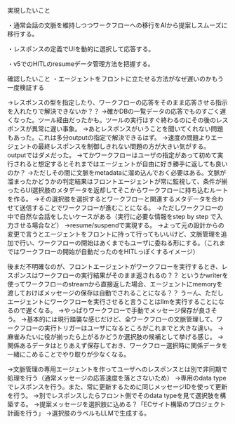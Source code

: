 実現したいこと

・通常会話の文脈を維持しつつワークフローへの移行をAIから提案しスムーズに移行する。


・レスポンスの定義でUIを動的に選択して応答する。


・v5でのHITLのresumeデータ管理方法を把握する。


確認したいこと
・エージェントをフロントに立たせる方法がなぜ遅いのかもう一度検証する

→レスポンスの型を指定したり、ワークフローの応答をそのまま応答させる指示を入れたりで解決できないか？？
→確かDBの一覧データの応答でものすごく遅くなった。ツール経由だったかも。ツールの実行はすぐ終わるのにその後のレスポンスが異常に遅い事象。
→あとレスポンスがいうことを聞いてくれない問題もあった。これは多分outputの指定で解決できるはず。
→速度の問題よりエージェントの最終レスポンスを制御しきれない問題の方が大きい気がする。outputではダメだった。
→てかワークフローはユーザの指定があって初めて実行されると想定するとそれまではエージェントが自由に好き勝手に返しても良いのか？
→ただしその間に文脈をmetadataに溜め込んでおく必要はある。文脈が溜まったかどうかの判定結果はフロントエージェントが常に監視して、条件が揃ったらUI選択肢のメタデータを返却してそこからワークフローに持ち込むルートを作る。
→その選択肢を選択するとワークフローと関連するメタデータを合わせて送信することでワークフローが進むことになる。
→ただしワークフローの中で自然な会話をしたいケースがある（実行に必要な情報をstep by step で入力させる場合など）
→resume/suspendで実現する。
→よって元の設計からの変更で言うとエージェントをフロントに持って行ってもいいけど、文脈管理を追加で行い、ワークフローの開始はあくまでもユーザに委ねる形にする。（これまではワークフローの開始が自動だったのをHITLっぽくするイメージ）

後まだ不明確なのが、フロントエージェントがワークフローを実行するとき、レスポンスはワークフローの実行結果がそのまま返されるの？？
というかwriterを使ってワークフローのstreamから直接返した場合、エージェントにmemoryを渡しておけばメッセージの保存は自動でされることになる？？
うーん、ただしエージェントにワークフローを実行させると言うことはllmを実行することになるので遅くなる。
→やっぱりワークフローで手動でメッセージ保存が良さそう。
→基本的には現行踏襲な感じだけど、全ワークフローの文脈管理して、ワークフローの実行トリガーはユーザになるところがこれまでと大きな違い。
→麻雀みたいに役が揃ったら上がるかどうか選択肢の候補として挙げる感じ。
→関係あるデータはとりあえず保存しておき、ワークフロー選択時に関係データを一緒にこめることでやり取りが少なくなる。

→文脈管理の専用エージェントを作ってユーザへのレスポンスとは別で非同期で処理を行う（通常メッセージの応答速度を落とさないため）
→専用のdata type でレスポンスを行う。また、常に更新するために同じメッセージIDを使って更新を行う。
→別でレスポンスしたらフロント側でそのdata typeを見て選択肢を構築する。
→提案メッセージを選択肢に込める？「ECサイト構築のプロジェクト計画を行う」
→選択肢のラベルもLLMで生成する。